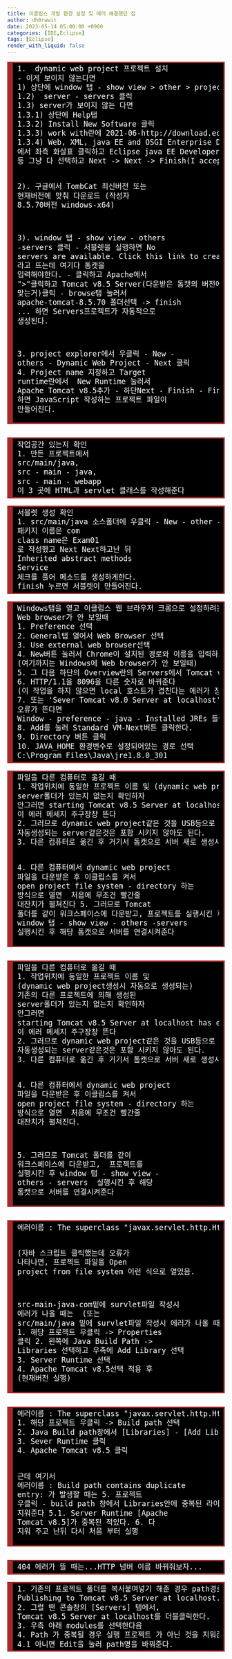 ```yaml
---
title: 이클립스 개발 환경 설정 및 에러 해결했던 점
author: dh0rwwit
date: 2023-05-14 05:00:00 +0900
categories: [IDE,Eclipse]
tags: [Eclipse]
render_with_liquid: false
---
```


<!-- HTML generated using hilite.me -->
<div style="background: #111111; overflow:auto;width:auto;border:solid brown;font-size:17px;background:#000000;border-width:.2em .2em .2em .8em;padding:.2em .6em;"><pre style="margin: 0; line-height: 125%"><span style="color: #ffffff">1.  dynamic web project 프로젝트 설치</span>
<span style="color: #ffffff">- 이게 보이지 않는다면</span>
<span style="color: #ffffff">1) 상단에 window 탭 - show view &gt; other &gt; project explorer</span>
<span style="color: #ffffff">1.2)  server - servers 클릭</span>
<span style="color: #ffffff">1.3) server가 보이지 않는 다면</span>
<span style="color: #ffffff">1.3.1) 상단에 Help탭</span>
<span style="color: #ffffff">1.3.2) Install New Software 클릭</span>
<span style="color: #ffffff">1.3.3) work with란에 2021-06-http://download.eclipse.org/release/2021-06</span>
<span style="color: #ffffff">1.3.4) Web, XML, java EE and OSGI Enterprise Development</span>
<span style="color: #ffffff">에서 좌측 화살표 클릭하고 Eclipse java EE Developer Tools, Eclipse Java Web Developer Tools, Eclise Web Developer Tools...</span>
<span style="color: #ffffff">등 그냥 다 선택하고 Next -&gt; Next -&gt; Finish(I accept the terms of the license agreements)</span>

<span style="color: #ffffff">2). 구글에서 TombCat 최신버전 또는 현재버전에 맞춰 다운로드</span>
<span style="color: #ffffff">(작성자 8.5.70버전 windows-x64)</span>

<span style="color: #ffffff">3). window 탭 - show view - others -servers 클릭</span>
<span style="color: #ffffff">- 서블렛을 실행하면 No servers are available. Click this link to create a new server...</span>
<span style="color: #ffffff">라고 뜨는데 여기다 톰캣을 입력해야한다.</span>
<span style="color: #ffffff">- 클릭하고 Apache에서 &quot;&gt;&quot;클릭하고 Tomcat v8.5 Server(다운받은 톰캣의 버전에 맞는거)클릭</span>
<span style="color: #ffffff">- browse탭 눌러서 apache-tomcat-8.5.70 폴더선택 -&gt; finish</span>
<span style="color: #ffffff">... 하면 Servers프로젝트가 자동적으로 생성된다.</span>

<span style="color: #ffffff">3. project explorer에서 우클릭 - New - others - Dynamic Web Project - Next 클릭</span>
<span style="color: #ffffff">4. Project name 지정하고 Target runtime란에서 </span>
<span style="color: #ffffff">New Runtime 눌러서 Apache Tomcat v8.5추가 - 하단Next - Finish - Finish</span>
<span style="color: #ffffff">하면 JavaScript 작성하는 프로젝트 파일이 만들어진다.</span>
</pre></div>

<br>

<!-- HTML generated using hilite.me -->
<div style="background: #111111; overflow:auto;width:auto;border:solid brown;font-size:17px;background:#000000;border-width:.2em .2em .2em .8em;padding:.2em .6em;"><pre style="margin: 0; line-height: 125%"><span style="color: #ffffff">작업공간 있는지 확인</span>
<span style="color: #ffffff">1. 만든 프로젝트에서 </span>
<span style="color: #ffffff">src/main/java, </span>
<span style="color: #ffffff">src - main - java, </span>
<span style="color: #ffffff">src - main - webapp </span>
<span style="color: #ffffff">이 3 곳에 HTML과 servlet 클래스를 작성해준다</span>
</pre></div>

<br>

<!-- HTML generated using hilite.me -->
<div style="background: #111111; overflow:auto;width:auto;border:solid brown;font-size:17px;background:#000000;border-width:.2em .2em .2em .8em;padding:.2em .6em;"><pre style="margin: 0; line-height: 125%"><span style="color: #ffffff">서블렛 생성 확인</span>
<span style="color: #ffffff">1. src/main/java 소스폴더에 우클릭 - New - other - servlet 클릭하고 생성</span>
<span style="color: #ffffff">패키지 이름은 com</span>
<span style="color: #ffffff">class name은 Exam01</span>
<span style="color: #ffffff">로 작성했고 Next Next하고난 뒤</span>
<span style="color: #ffffff">Inherited abstract methods</span>
<span style="color: #ffffff">Service</span>
<span style="color: #ffffff">체크를 풀어 메소드를 생성하게한다. </span>
<span style="color: #ffffff">finish 누르면 서블렛이 만들어진다.</span>
</pre></div>

<br>

<!-- HTML generated using hilite.me -->
<div style="background: #111111; overflow:auto;width:auto;border:solid brown;font-size:17px;background:#000000;border-width:.2em .2em .2em .8em;padding:.2em .6em;"><pre style="margin: 0; line-height: 125%"><span style="color: #ffffff">Windows탭을 열고 이클립스 웹 브라우저 크롬으로 설정하려는데 </span>
<span style="color: #ffffff">Web browser가 안 보일때</span>
<span style="color: #ffffff">1. Preference 선택</span>
<span style="color: #ffffff">2. General탭 열어서 Web Browser 선택</span>
<span style="color: #ffffff">3. Use external web browser선택</span>
<span style="color: #ffffff">4. New버튼 눌러서 Chrome이 설치된 경로와 이름을 입력하고 설치해준다.</span>
<span style="color: #ffffff">(여기까지는 Windows에 Web browser가 안 보일때)</span>
<span style="color: #ffffff">5. 그 다음 하단의 Overview란의 Servers에서 Tomcat v8.5 Server at localhost [stopped, Synchronized] 더블클릭</span>
<span style="color: #ffffff">6. HTTP/1.1을 8096을 다른 숫자로 바꿔준다</span>
<span style="color: #ffffff">(이 작업을 하지 않으면 local 호스트가 겹친다는 에러가 징그럽게 뜸)</span>
<span style="color: #ffffff">7. 또는 &#39;Sever Tomcat v8.0 Server at localhost&#39; has encountered a problem</span>
<span style="color: #ffffff">오류가 뜬다면</span>
<span style="color: #ffffff">Window - preference - java - Installed JREs 들어가서 default로 된 값 삭제하고</span>
<span style="color: #ffffff">8. Add를 눌러 Standard VM-Next버튼 클릭한다.</span>
<span style="color: #ffffff">9. Directory 버튼 클릭</span>
<span style="color: #ffffff">10. JAVA_HOME 환경변수로 설정되어있는 경로 선택</span>
<span style="color: #ffffff">C:\Program Files\Java\jre1.8.0_301</span>
</pre></div>

<br>

<!-- HTML generated using hilite.me -->
<div style="background: #111111; overflow:auto;width:auto;border:solid brown;font-size:17px;background:#000000;border-width:.2em .2em .2em .8em;padding:.2em .6em;"><pre style="margin: 0; line-height: 125%"><span style="color: #ffffff">파일을 다른 컴퓨터로 옮길 때</span>
<span style="color: #ffffff">1. 작업위치에 동일한 프로젝트 이름 및 (dynamic web project생성시 자동으로 생성되는) 기존의 다른 프로젝트에 의해 생성된</span>
<span style="color: #ffffff">server폴더가 있는지 없는지 확인하자</span>
<span style="color: #ffffff">안그러면 starting Tomcat v8.5 Server at localhost has encountered a problem</span>
<span style="color: #ffffff">이 에러 메세지 주구장창 뜬다</span>
<span style="color: #ffffff">2. 그러므로 dynamic web project같은 것을 USB등으로 옮길 때는</span>
<span style="color: #ffffff">자동생성되는 server같은것은 포함 시키지 않아도 된다.</span>
<span style="color: #ffffff">3. 다른 컴퓨터로 옮긴 후 거기서 톰캣으로 서버 새로 생성시켜주자</span>

<span style="color: #ffffff">4. 다른 컴퓨터에서 dynamic web project 파일을 다운받은 후 이클립스를 켜서 </span>
<span style="color: #ffffff">open project file system - directory 하는 방식으로 열면 </span>
<span style="color: #ffffff">처음에 무조건 빨간줄 대잔치가 펼쳐진다</span>
<span style="color: #ffffff">5. 그러므로 Tomcat 폴더를 같이 워크스페이스에 다운받고, 프로젝트를 실행시킨 후</span>
<span style="color: #ffffff">window 탭 - show view - others -servers 실행시킨 후 해당 톰캣으로 서버를 연결시켜준다</span>
</pre></div>

<br>

<!-- HTML generated using hilite.me -->
<div style="background: #111111; overflow:auto;width:auto;border:solid brown;font-size:17px;background:#000000;border-width:.2em .2em .2em .8em;padding:.2em .6em;"><pre style="margin: 0; line-height: 125%"><span style="color: #ffffff">파일을 다른 컴퓨터로 옮길 때</span>
<span style="color: #ffffff">1. 작업위치에 동일한 프로젝트 이름 및 </span>
<span style="color: #ffffff">(dynamic web project생성시 자동으로 생성되는) </span>
<span style="color: #ffffff">기존의 다른 프로젝트에 의해 생성된</span>
<span style="color: #ffffff">server폴더가 있는지 없는지 확인하자</span>
<span style="color: #ffffff">안그러면 </span>
<span style="color: #ffffff">starting Tomcat v8.5 Server at localhost has encountered a problem</span>
<span style="color: #ffffff">이 에러 메세지 주구장창 뜬다</span>
<span style="color: #ffffff">2. 그러므로 dynamic web project같은 것을 USB등으로 옮길 때는</span>
<span style="color: #ffffff">자동생성되는 server같은것은 포함 시키지 않아도 된다.</span>
<span style="color: #ffffff">3. 다른 컴퓨터로 옮긴 후 거기서 톰캣으로 서버 새로 생성시켜주자</span>

<span style="color: #ffffff">4. 다른 컴퓨터에서 dynamic web project 파일을 다운받은 후 이클립스를 켜서 </span>
<span style="color: #ffffff">open project file system - directory 하는 방식으로 열면 </span>
<span style="color: #ffffff">처음에 무조건 빨간줄 대잔치가 펼쳐진다.</span>

<span style="color: #ffffff">5. 그러므로 Tomcat 폴더를 같이 워크스페이스에 다운받고, </span>
<span style="color: #ffffff">프로젝트를 실행시킨 후</span>
<span style="color: #ffffff">window 탭 - show view - others - servers </span>
<span style="color: #ffffff">실행시킨 후 해당 톰캣으로 서버를 연결시켜준다</span>
</pre></div>

<br>

<!-- HTML generated using hilite.me --><div style="background: #111111; overflow:auto;width:auto;border:solid brown;font-size:17px;background:#000000;border-width:.2em .2em .2em .8em;padding:.2em .6em;"><pre style="margin: 0; line-height: 125%"><span style="color: #ffffff">에러이름 : The superclass &quot;javax.servlet.http.HttpServlet&quot; was not found on the   Java Build Path </span>
<span style="color: #ffffff">(자바 스크립트 클릭했는데 오류가 나타나면,</span>
<span style="color: #ffffff">프로젝트 파일을 Open project from file system 이런 식으로 열었음.</span>

<span style="color: #ffffff">src-main-java-com밑에 survlet파일 작성시 에러가 나올 때는 </span>
<span style="color: #ffffff">(또는 src/main/java 밑에 survlet파일 작성시 에러가 나올 때는)</span>
<span style="color: #ffffff">1. 해당 프로젝트 우클릭 -&gt; Properties 클릭</span>
<span style="color: #ffffff">2. 왼쪽에 Java Build Path -&gt; Libraries 선택하고 우측에 Add Library 선택</span>
<span style="color: #ffffff">3. Server Runtime 선택</span>
<span style="color: #ffffff">4. Apache Tomcat v8.5선택 적용 후</span>
<span style="color: #ffffff">(현재버전 실행)</span>
</pre></div>

<br>

<!-- HTML generated using hilite.me -->
<div style="background: #111111; overflow:auto;width:auto;border:solid brown;font-size:17px;background:#000000;border-width:.2em .2em .2em .8em;padding:.2em .6em;"><pre style="margin: 0; line-height: 125%"><span style="color: #ffffff">에러이름 : The superclass &quot;javax.servlet.http.HttpServlet&quot; was not found on the Java Build Path</span>
<span style="color: #ffffff">1. 해당 프로젝트 우클릭 -&gt; Build path 선택</span>
<span style="color: #ffffff">2. Java Build path창에서 [Libraries] - [Add Library...]선택</span>
<span style="color: #ffffff">3. Sever Runtime 클릭</span>
<span style="color: #ffffff">4. Apache Tomcat v8.5 클릭</span>

<span style="color: #ffffff">근데 여기서 </span>
<span style="color: #ffffff">에러이름 : Build path contains duplicate entry: 가 발생할 때는</span>
<span style="color: #ffffff">5. 프로젝트 우클릭 - build path 창에서 Libraries안에 중복된 라이브러리들을 다 지워준다</span>
<span style="color: #ffffff">5.1. Server Runtime [Apache Tomcat v8.5]가 중복된 적있다.</span>
<span style="color: #ffffff">6. 다 지워 주고 난뒤 다시 처음 부터 실행</span>
</pre></div>

<br>

<!-- HTML generated using hilite.me -->
<div style="background: #111111; overflow:auto;width:auto;border:solid brown;font-size:17px;background:#000000;border-width:.2em .2em .2em .8em;padding:.2em .6em;"><pre style="margin: 0; line-height: 125%"><span style="color: #ffffff">404 에러가 뜰 때는...HTTP 넘버 이름 바꿔줘보자...</span>
</pre></div>

<br>

<!-- HTML generated using hilite.me -->
<div style="background: #111111; overflow:auto;width:auto;border:solid brown;font-size:17px;background:#000000;border-width:.2em .2em .2em .8em;padding:.2em .6em;"><pre style="margin: 0; line-height: 125%"><span style="color: #ffffff">1. 기존의 프로젝트 폴더를 복사붙여넣기 해준 경우 path경로가 똑같이 되어 </span>
<span style="color: #ffffff">Publishing to Tomcat v8.5 Server at localhost...&#39;에러가 발생할 수 있다.</span>
<span style="color: #ffffff">2. 그럴 땐 콘솔창의 [Servers] 탭에서, </span>
<span style="color: #ffffff">Tomcat v8.5 Server at localhost를 더블클릭한다.</span>
<span style="color: #ffffff">3. 우측 아래 modules를 선택한다음</span>
<span style="color: #ffffff">4. Path 가 중복될 경우 실행 프로젝트 가 아닌 것을 지워준다.</span>
<span style="color: #ffffff">4.1 아니면 Edit을 눌러 path명을 바꿔준다.</span>
</pre></div>










